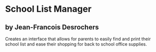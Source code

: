 # School List Manager
## by Jean-Francois Desrochers

Creates an interface that allows for parents to easily find and print their school list and ease their shopping for back to school office supplies.